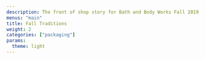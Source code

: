 ```yaml
---
description: The front of shop story for Bath and Body Works Fall 2019.
menus: "main"
title: Fall Traditions
weight: 2
categories: ["packaging"]
params:
  theme: light
---
```

